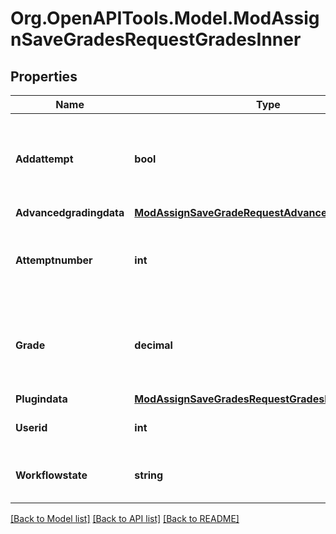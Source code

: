 # Org.OpenAPITools.Model.ModAssignSaveGradesRequestGradesInner

## Properties

Name | Type | Description | Notes
------------ | ------------- | ------------- | -------------
**Addattempt** | **bool** | Allow another attempt if manual attempt reopen method | [optional] [default to null]
**Advancedgradingdata** | [**ModAssignSaveGradeRequestAdvancedgradingdata**](ModAssignSaveGradeRequestAdvancedgradingdata.md) |  | [optional] 
**Attemptnumber** | **int** | The attempt number (-1 means latest attempt) | [optional] 
**Grade** | **decimal** | The new grade for this user. Ignored if advanced grading used | [optional] 
**Plugindata** | [**ModAssignSaveGradesRequestGradesInnerPlugindata**](ModAssignSaveGradesRequestGradesInnerPlugindata.md) |  | [optional] 
**Userid** | **int** | The student id to operate on | [optional] 
**Workflowstate** | **string** | The next marking workflow state | [optional] 

[[Back to Model list]](../README.md#documentation-for-models) [[Back to API list]](../README.md#documentation-for-api-endpoints) [[Back to README]](../README.md)

